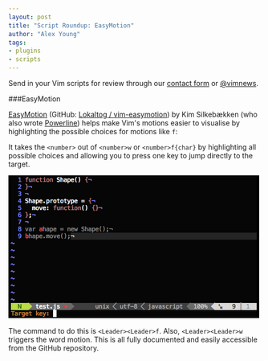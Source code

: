 ```yaml
---
layout: post
title: "Script Roundup: EasyMotion"
author: "Alex Young"
tags: 
- plugins
- scripts
---
```


<div class="intro">
Send in your Vim scripts for review through our <a href="/contact.html">contact form</a> or <a href="http://twitter.com/vimnews">@vimnews</a>.
</div>

###EasyMotion

[EasyMotion](http://www.vim.org/scripts/script.php?script_id=3526) (GitHub: [Lokaltog / vim-easymotion](https://github.com/Lokaltog/vim-easymotion)) by Kim Silkebækken (who also wrote [Powerline](https://github.com/Lokaltog/vim-powerline)) helps make Vim's motions easier to visualise by highlighting the possible choices for motions like `f`:

It takes the `<number>` out of `<number>w` or `<number>f{char}` by highlighting all possible choices and allowing you to press one key to jump directly to the target.

![EasyMotion](/images/posts/easymotion.png)

The command to do this is `<Leader><Leader>f`.  Also, `<Leader><Leader>w ` triggers the word motion.  This is all fully documented and easily accessible from the GitHub repository.
